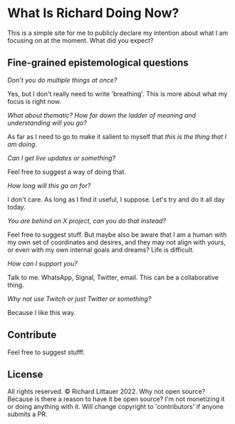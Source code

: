 # What Is Richard Doing Now?

This is a simple site for me to publicly declare my intention about what I am focusing on at the moment. What did you expect?

## Fine-grained epistemological questions

*Don't you do multiple things at once?*

Yes, but I don't really need to write 'breathing'. This is more about what my focus is right now.

*What about thematic? How far down the ladder of meaning and understanding will you go?*

As far as I need to go to make it salient to myself that _this is the thing that I am doing_.

*Can I get live updates or something?*

Feel free to suggest a way of doing that.

*How long will this go on for?*

I don't care. As long as I find it useful, I suppose. Let's try and do it all day today.

*You are behind on X project, can you do that instead?*

Feel free to suggest stuff. But maybe also be aware that I am a human with my own set of coordinates and desires, and they may not align with yours, or even with my own internal goals and dreams? Life is difficult.

*How can I support you?*

Talk to me. WhatsApp, Signal, Twitter, email. This can be a collaborative thing.

*Why not use Twitch or just Twitter or something?*

Because I like this way.

## Contribute

Feel free to suggest stufff.

## License

All rights reserved. © Richard Littauer 2022. Why not open source? Because is there a reason to have it be open source? I'm not monetizing it or doing anything with it. Will change copyright to 'contributors' if anyone submits a PR.